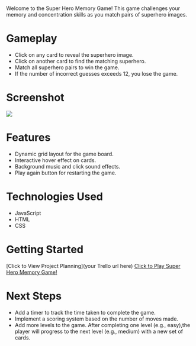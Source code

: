 # <Super Hero Memory Game>

Welcome to the Super Hero Memory Game! This game challenges your memory and concentration skills as you match pairs of superhero images.

# Gameplay

- Click on any card to reveal the superhero image.
- Click on another card to find the matching superhero.
- Match all superhero pairs to win the game.
- If the number of incorrect guesses exceeds 12, you lose the game.

# Screenshot

<img src="../project1_memorygame/images/Screenshot 2024-04-04 at 10.56.36 AM.png">

# Features

- Dynamic grid layout for the game board.
- Interactive hover effect on cards.
- Background music and click sound effects.
- Play again button for restarting the game.

# Technologies Used

- JavaScript
- HTML
- CSS

# Getting Started

[Click to View Project Planning](your Trello url here)
[Click to Play Super Hero Memory Game!](https://daisybala.github.io/concentration/)

# Next Steps

- Add a timer to track the time taken to complete the game.
- Implement a scoring system based on the number of moves made.
- Add more levels to the game. After completing one level (e.g., easy),the player will progress to the next level (e.g., medium) with a new set of cards.